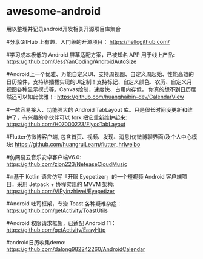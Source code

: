 # awesome-android
用以整理并记录android开发相关开源项目库集合

#分享GitHub 上有趣、入门级的开源项目：
https://hellogithub.com/

#学习成本极低的 Android 屏幕适配方案，已被知名 APP 用于线上产品:
https://github.com/JessYanCoding/AndroidAutoSize

#Android上一个优雅、万能自定义UI、支持周视图、自定义周起始、性能高效的日历控件，支持热插拔实现的UI定制！支持标记、自定义颜色、农历、自定义月视图各种显示模式等。Canvas绘制，速度快、占用内存低，
你真的想不到日历居然还可以如此优雅！:
https://github.com/huanghaibin-dev/CalendarView

#一款容易接入、功能强大的 Android TabLayout 库。只是很长时间没更新和维护了，有兴趣的小伙伴可以 fork 把它重新维护起来:
https://github.com/H07000223/FlycoTabLayout

#Flutter仿微博客户端, 包含首页、视频、发现、消息(仿微博聊界面)及个人中心模块:
https://github.com/huangruiLearn/flutter_hrlweibo

#仿网易云音乐安卓客户端V6.0:
https://github.com/zion223/NeteaseCloudMusic

#🔥基于 Kotlin 语言仿写「开眼 Eyepetizer」的一个短视频 Android 客户端项目，采用 Jetpack + 协程实现的 MVVM 架构:
https://github.com/VIPyinzhiwei/Eyepetizer

#Android 吐司框架，专治 Toast 各种疑难杂症：
https://github.com/getActivity/ToastUtils

#Android 权限请求框架，已适配 Android 11：
https://github.com/getActivity/EasyHttp

#android日历收集demo:
https://github.com/dalong982242260/AndroidCalendar
